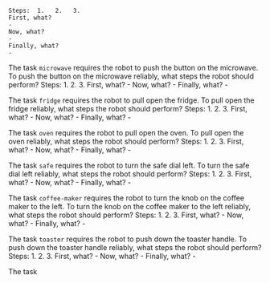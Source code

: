 
    Steps:  1.   2.   3.
    First, what?
    - 
    Now, what?
    - 
    Finally, what?
    - 


The task `microwave` requires the robot to push the button on the microwave.
To push the button on the microwave reliably, what steps the robot should perform?
    Steps:  1.   2.   3.
    First, what?
    - 
    Now, what?
    - 
    Finally, what?
    - 


The task `fridge` requires the robot to pull open the fridge.
To pull open the fridge reliably, what steps the robot should perform?
    Steps:  1.   2.   3.
    First, what?
    - 
    Now, what?
    - 
    Finally, what?
    - 


The task `oven` requires the robot to pull open the oven.
To pull open the oven reliably, what steps the robot should perform?
    Steps:  1.   2.   3.
    First, what?
    - 
    Now, what?
    - 
    Finally, what?
    - 


The task `safe` requires the robot to turn the safe dial left.
To turn the safe dial left reliably, what steps the robot should perform?
    Steps:  1.   2.   3.
    First, what?
    - 
    Now, what?
    - 
    Finally, what?
    - 


The task `coffee-maker` requires the robot to turn the knob on the coffee maker to the left.
To turn the knob on the coffee maker to the left reliably, what steps the robot should perform?
    Steps:  1.   2.   3.
    First, what?
    - 
    Now, what?
    - 
    Finally, what?
    - 


The task `toaster` requires the robot to push down the toaster handle.
To push down the toaster handle reliably, what steps the robot should perform?
    Steps:  1.   2.   3.
    First, what?
    - 
    Now, what?
    - 
    Finally, what?
    - 


The task
